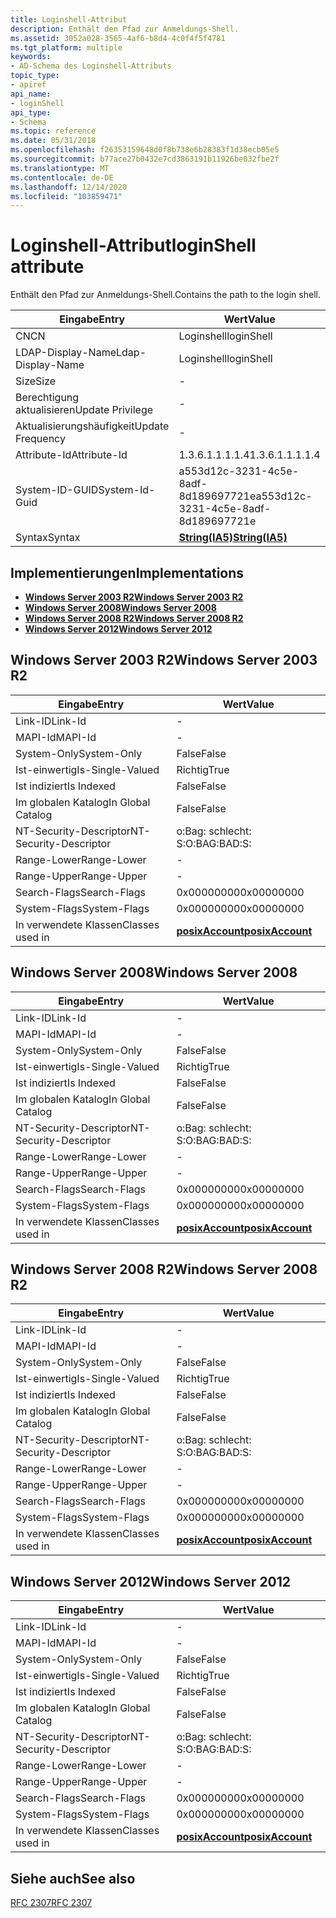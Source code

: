 ```yaml
---
title: Loginshell-Attribut
description: Enthält den Pfad zur Anmeldungs-Shell.
ms.assetid: 3052a028-3565-4af6-b8d4-4c0f4f5f4781
ms.tgt_platform: multiple
keywords:
- AD-Schema des Loginshell-Attributs
topic_type:
- apiref
api_name:
- loginShell
api_type:
- Schema
ms.topic: reference
ms.date: 05/31/2018
ms.openlocfilehash: f26353159648d0f8b738e6b28383f1d38ecb05e5
ms.sourcegitcommit: b77ace27b0432e7cd3863191b11926be032fbe2f
ms.translationtype: MT
ms.contentlocale: de-DE
ms.lasthandoff: 12/14/2020
ms.locfileid: "103859471"
---
```

# <a name="loginshell-attribute"></a><span data-ttu-id="f69cf-104">Loginshell-Attribut</span><span class="sxs-lookup"><span data-stu-id="f69cf-104">loginShell attribute</span></span>

<span data-ttu-id="f69cf-105">Enthält den Pfad zur Anmeldungs-Shell.</span><span class="sxs-lookup"><span data-stu-id="f69cf-105">Contains the path to the login shell.</span></span>



| <span data-ttu-id="f69cf-106">Eingabe</span><span class="sxs-lookup"><span data-stu-id="f69cf-106">Entry</span></span> | <span data-ttu-id="f69cf-107">Wert</span><span class="sxs-lookup"><span data-stu-id="f69cf-107">Value</span></span> |
|-------------------|--------------------------------------|
| <span data-ttu-id="f69cf-108">CN</span><span class="sxs-lookup"><span data-stu-id="f69cf-108">CN</span></span>                | <span data-ttu-id="f69cf-109">Loginshell</span><span class="sxs-lookup"><span data-stu-id="f69cf-109">loginShell</span></span>                           |
| <span data-ttu-id="f69cf-110">LDAP-Display-Name</span><span class="sxs-lookup"><span data-stu-id="f69cf-110">Ldap-Display-Name</span></span> | <span data-ttu-id="f69cf-111">Loginshell</span><span class="sxs-lookup"><span data-stu-id="f69cf-111">loginShell</span></span>                           |
| <span data-ttu-id="f69cf-112">Size</span><span class="sxs-lookup"><span data-stu-id="f69cf-112">Size</span></span>              | \-                                   |
| <span data-ttu-id="f69cf-113">Berechtigung aktualisieren</span><span class="sxs-lookup"><span data-stu-id="f69cf-113">Update Privilege</span></span>  | \-                                   |
| <span data-ttu-id="f69cf-114">Aktualisierungshäufigkeit</span><span class="sxs-lookup"><span data-stu-id="f69cf-114">Update Frequency</span></span>  | \-                                   |
| <span data-ttu-id="f69cf-115">Attribute-Id</span><span class="sxs-lookup"><span data-stu-id="f69cf-115">Attribute-Id</span></span>      | <span data-ttu-id="f69cf-116">1.3.6.1.1.1.1.4</span><span class="sxs-lookup"><span data-stu-id="f69cf-116">1.3.6.1.1.1.1.4</span></span>                      |
| <span data-ttu-id="f69cf-117">System-ID-GUID</span><span class="sxs-lookup"><span data-stu-id="f69cf-117">System-Id-Guid</span></span>    | <span data-ttu-id="f69cf-118">a553d12c-3231-4c5e-8adf-8d189697721e</span><span class="sxs-lookup"><span data-stu-id="f69cf-118">a553d12c-3231-4c5e-8adf-8d189697721e</span></span> |
| <span data-ttu-id="f69cf-119">Syntax</span><span class="sxs-lookup"><span data-stu-id="f69cf-119">Syntax</span></span>            | [<span data-ttu-id="f69cf-120">**String(IA5)**</span><span class="sxs-lookup"><span data-stu-id="f69cf-120">**String(IA5)**</span></span>](s-string-ia5.md)  |



## <a name="implementations"></a><span data-ttu-id="f69cf-121">Implementierungen</span><span class="sxs-lookup"><span data-stu-id="f69cf-121">Implementations</span></span>

-   [<span data-ttu-id="f69cf-122">**Windows Server 2003 R2**</span><span class="sxs-lookup"><span data-stu-id="f69cf-122">**Windows Server 2003 R2**</span></span>](#windows-server-2003-r2)
-   [<span data-ttu-id="f69cf-123">**Windows Server 2008**</span><span class="sxs-lookup"><span data-stu-id="f69cf-123">**Windows Server 2008**</span></span>](#windows-server-2008)
-   [<span data-ttu-id="f69cf-124">**Windows Server 2008 R2**</span><span class="sxs-lookup"><span data-stu-id="f69cf-124">**Windows Server 2008 R2**</span></span>](#windows-server-2008-r2)
-   [<span data-ttu-id="f69cf-125">**Windows Server 2012**</span><span class="sxs-lookup"><span data-stu-id="f69cf-125">**Windows Server 2012**</span></span>](#windows-server-2012)

## <a name="windows-server-2003-r2"></a><span data-ttu-id="f69cf-126">Windows Server 2003 R2</span><span class="sxs-lookup"><span data-stu-id="f69cf-126">Windows Server 2003 R2</span></span>



| <span data-ttu-id="f69cf-127">Eingabe</span><span class="sxs-lookup"><span data-stu-id="f69cf-127">Entry</span></span> | <span data-ttu-id="f69cf-128">Wert</span><span class="sxs-lookup"><span data-stu-id="f69cf-128">Value</span></span> |
|------------------------|---------------------------------------------------|
| <span data-ttu-id="f69cf-129">Link-ID</span><span class="sxs-lookup"><span data-stu-id="f69cf-129">Link-Id</span></span>                | \-                                                |
| <span data-ttu-id="f69cf-130">MAPI-Id</span><span class="sxs-lookup"><span data-stu-id="f69cf-130">MAPI-Id</span></span>                | \-                                                |
| <span data-ttu-id="f69cf-131">System-Only</span><span class="sxs-lookup"><span data-stu-id="f69cf-131">System-Only</span></span>            | <span data-ttu-id="f69cf-132">False</span><span class="sxs-lookup"><span data-stu-id="f69cf-132">False</span></span>                                             |
| <span data-ttu-id="f69cf-133">Ist-einwertig</span><span class="sxs-lookup"><span data-stu-id="f69cf-133">Is-Single-Valued</span></span>       | <span data-ttu-id="f69cf-134">Richtig</span><span class="sxs-lookup"><span data-stu-id="f69cf-134">True</span></span>                                              |
| <span data-ttu-id="f69cf-135">Ist indiziert</span><span class="sxs-lookup"><span data-stu-id="f69cf-135">Is Indexed</span></span>             | <span data-ttu-id="f69cf-136">False</span><span class="sxs-lookup"><span data-stu-id="f69cf-136">False</span></span>                                             |
| <span data-ttu-id="f69cf-137">Im globalen Katalog</span><span class="sxs-lookup"><span data-stu-id="f69cf-137">In Global Catalog</span></span>      | <span data-ttu-id="f69cf-138">False</span><span class="sxs-lookup"><span data-stu-id="f69cf-138">False</span></span>                                             |
| <span data-ttu-id="f69cf-139">NT-Security-Descriptor</span><span class="sxs-lookup"><span data-stu-id="f69cf-139">NT-Security-Descriptor</span></span> | <span data-ttu-id="f69cf-140">o:Bag: schlecht: S:</span><span class="sxs-lookup"><span data-stu-id="f69cf-140">O:BAG:BAD:S:</span></span>                                      |
| <span data-ttu-id="f69cf-141">Range-Lower</span><span class="sxs-lookup"><span data-stu-id="f69cf-141">Range-Lower</span></span>            | \-                                                |
| <span data-ttu-id="f69cf-142">Range-Upper</span><span class="sxs-lookup"><span data-stu-id="f69cf-142">Range-Upper</span></span>            | \-                                                |
| <span data-ttu-id="f69cf-143">Search-Flags</span><span class="sxs-lookup"><span data-stu-id="f69cf-143">Search-Flags</span></span>           | <span data-ttu-id="f69cf-144">0x00000000</span><span class="sxs-lookup"><span data-stu-id="f69cf-144">0x00000000</span></span>                                        |
| <span data-ttu-id="f69cf-145">System-Flags</span><span class="sxs-lookup"><span data-stu-id="f69cf-145">System-Flags</span></span>           | <span data-ttu-id="f69cf-146">0x00000000</span><span class="sxs-lookup"><span data-stu-id="f69cf-146">0x00000000</span></span>                                        |
| <span data-ttu-id="f69cf-147">In verwendete Klassen</span><span class="sxs-lookup"><span data-stu-id="f69cf-147">Classes used in</span></span>        | [<span data-ttu-id="f69cf-148">**posixAccount**</span><span class="sxs-lookup"><span data-stu-id="f69cf-148">**posixAccount**</span></span>](c-posixaccount.md)<br/> |



## <a name="windows-server-2008"></a><span data-ttu-id="f69cf-149">Windows Server 2008</span><span class="sxs-lookup"><span data-stu-id="f69cf-149">Windows Server 2008</span></span>



| <span data-ttu-id="f69cf-150">Eingabe</span><span class="sxs-lookup"><span data-stu-id="f69cf-150">Entry</span></span> | <span data-ttu-id="f69cf-151">Wert</span><span class="sxs-lookup"><span data-stu-id="f69cf-151">Value</span></span> |
|------------------------|---------------------------------------------------|
| <span data-ttu-id="f69cf-152">Link-ID</span><span class="sxs-lookup"><span data-stu-id="f69cf-152">Link-Id</span></span>                | \-                                                |
| <span data-ttu-id="f69cf-153">MAPI-Id</span><span class="sxs-lookup"><span data-stu-id="f69cf-153">MAPI-Id</span></span>                | \-                                                |
| <span data-ttu-id="f69cf-154">System-Only</span><span class="sxs-lookup"><span data-stu-id="f69cf-154">System-Only</span></span>            | <span data-ttu-id="f69cf-155">False</span><span class="sxs-lookup"><span data-stu-id="f69cf-155">False</span></span>                                             |
| <span data-ttu-id="f69cf-156">Ist-einwertig</span><span class="sxs-lookup"><span data-stu-id="f69cf-156">Is-Single-Valued</span></span>       | <span data-ttu-id="f69cf-157">Richtig</span><span class="sxs-lookup"><span data-stu-id="f69cf-157">True</span></span>                                              |
| <span data-ttu-id="f69cf-158">Ist indiziert</span><span class="sxs-lookup"><span data-stu-id="f69cf-158">Is Indexed</span></span>             | <span data-ttu-id="f69cf-159">False</span><span class="sxs-lookup"><span data-stu-id="f69cf-159">False</span></span>                                             |
| <span data-ttu-id="f69cf-160">Im globalen Katalog</span><span class="sxs-lookup"><span data-stu-id="f69cf-160">In Global Catalog</span></span>      | <span data-ttu-id="f69cf-161">False</span><span class="sxs-lookup"><span data-stu-id="f69cf-161">False</span></span>                                             |
| <span data-ttu-id="f69cf-162">NT-Security-Descriptor</span><span class="sxs-lookup"><span data-stu-id="f69cf-162">NT-Security-Descriptor</span></span> | <span data-ttu-id="f69cf-163">o:Bag: schlecht: S:</span><span class="sxs-lookup"><span data-stu-id="f69cf-163">O:BAG:BAD:S:</span></span>                                      |
| <span data-ttu-id="f69cf-164">Range-Lower</span><span class="sxs-lookup"><span data-stu-id="f69cf-164">Range-Lower</span></span>            | \-                                                |
| <span data-ttu-id="f69cf-165">Range-Upper</span><span class="sxs-lookup"><span data-stu-id="f69cf-165">Range-Upper</span></span>            | \-                                                |
| <span data-ttu-id="f69cf-166">Search-Flags</span><span class="sxs-lookup"><span data-stu-id="f69cf-166">Search-Flags</span></span>           | <span data-ttu-id="f69cf-167">0x00000000</span><span class="sxs-lookup"><span data-stu-id="f69cf-167">0x00000000</span></span>                                        |
| <span data-ttu-id="f69cf-168">System-Flags</span><span class="sxs-lookup"><span data-stu-id="f69cf-168">System-Flags</span></span>           | <span data-ttu-id="f69cf-169">0x00000000</span><span class="sxs-lookup"><span data-stu-id="f69cf-169">0x00000000</span></span>                                        |
| <span data-ttu-id="f69cf-170">In verwendete Klassen</span><span class="sxs-lookup"><span data-stu-id="f69cf-170">Classes used in</span></span>        | [<span data-ttu-id="f69cf-171">**posixAccount**</span><span class="sxs-lookup"><span data-stu-id="f69cf-171">**posixAccount**</span></span>](c-posixaccount.md)<br/> |



## <a name="windows-server-2008-r2"></a><span data-ttu-id="f69cf-172">Windows Server 2008 R2</span><span class="sxs-lookup"><span data-stu-id="f69cf-172">Windows Server 2008 R2</span></span>



| <span data-ttu-id="f69cf-173">Eingabe</span><span class="sxs-lookup"><span data-stu-id="f69cf-173">Entry</span></span> | <span data-ttu-id="f69cf-174">Wert</span><span class="sxs-lookup"><span data-stu-id="f69cf-174">Value</span></span> |
|------------------------|---------------------------------------------------|
| <span data-ttu-id="f69cf-175">Link-ID</span><span class="sxs-lookup"><span data-stu-id="f69cf-175">Link-Id</span></span>                | \-                                                |
| <span data-ttu-id="f69cf-176">MAPI-Id</span><span class="sxs-lookup"><span data-stu-id="f69cf-176">MAPI-Id</span></span>                | \-                                                |
| <span data-ttu-id="f69cf-177">System-Only</span><span class="sxs-lookup"><span data-stu-id="f69cf-177">System-Only</span></span>            | <span data-ttu-id="f69cf-178">False</span><span class="sxs-lookup"><span data-stu-id="f69cf-178">False</span></span>                                             |
| <span data-ttu-id="f69cf-179">Ist-einwertig</span><span class="sxs-lookup"><span data-stu-id="f69cf-179">Is-Single-Valued</span></span>       | <span data-ttu-id="f69cf-180">Richtig</span><span class="sxs-lookup"><span data-stu-id="f69cf-180">True</span></span>                                              |
| <span data-ttu-id="f69cf-181">Ist indiziert</span><span class="sxs-lookup"><span data-stu-id="f69cf-181">Is Indexed</span></span>             | <span data-ttu-id="f69cf-182">False</span><span class="sxs-lookup"><span data-stu-id="f69cf-182">False</span></span>                                             |
| <span data-ttu-id="f69cf-183">Im globalen Katalog</span><span class="sxs-lookup"><span data-stu-id="f69cf-183">In Global Catalog</span></span>      | <span data-ttu-id="f69cf-184">False</span><span class="sxs-lookup"><span data-stu-id="f69cf-184">False</span></span>                                             |
| <span data-ttu-id="f69cf-185">NT-Security-Descriptor</span><span class="sxs-lookup"><span data-stu-id="f69cf-185">NT-Security-Descriptor</span></span> | <span data-ttu-id="f69cf-186">o:Bag: schlecht: S:</span><span class="sxs-lookup"><span data-stu-id="f69cf-186">O:BAG:BAD:S:</span></span>                                      |
| <span data-ttu-id="f69cf-187">Range-Lower</span><span class="sxs-lookup"><span data-stu-id="f69cf-187">Range-Lower</span></span>            | \-                                                |
| <span data-ttu-id="f69cf-188">Range-Upper</span><span class="sxs-lookup"><span data-stu-id="f69cf-188">Range-Upper</span></span>            | \-                                                |
| <span data-ttu-id="f69cf-189">Search-Flags</span><span class="sxs-lookup"><span data-stu-id="f69cf-189">Search-Flags</span></span>           | <span data-ttu-id="f69cf-190">0x00000000</span><span class="sxs-lookup"><span data-stu-id="f69cf-190">0x00000000</span></span>                                        |
| <span data-ttu-id="f69cf-191">System-Flags</span><span class="sxs-lookup"><span data-stu-id="f69cf-191">System-Flags</span></span>           | <span data-ttu-id="f69cf-192">0x00000000</span><span class="sxs-lookup"><span data-stu-id="f69cf-192">0x00000000</span></span>                                        |
| <span data-ttu-id="f69cf-193">In verwendete Klassen</span><span class="sxs-lookup"><span data-stu-id="f69cf-193">Classes used in</span></span>        | [<span data-ttu-id="f69cf-194">**posixAccount**</span><span class="sxs-lookup"><span data-stu-id="f69cf-194">**posixAccount**</span></span>](c-posixaccount.md)<br/> |



## <a name="windows-server-2012"></a><span data-ttu-id="f69cf-195">Windows Server 2012</span><span class="sxs-lookup"><span data-stu-id="f69cf-195">Windows Server 2012</span></span>



| <span data-ttu-id="f69cf-196">Eingabe</span><span class="sxs-lookup"><span data-stu-id="f69cf-196">Entry</span></span> | <span data-ttu-id="f69cf-197">Wert</span><span class="sxs-lookup"><span data-stu-id="f69cf-197">Value</span></span> |
|------------------------|---------------------------------------------------|
| <span data-ttu-id="f69cf-198">Link-ID</span><span class="sxs-lookup"><span data-stu-id="f69cf-198">Link-Id</span></span>                | \-                                                |
| <span data-ttu-id="f69cf-199">MAPI-Id</span><span class="sxs-lookup"><span data-stu-id="f69cf-199">MAPI-Id</span></span>                | \-                                                |
| <span data-ttu-id="f69cf-200">System-Only</span><span class="sxs-lookup"><span data-stu-id="f69cf-200">System-Only</span></span>            | <span data-ttu-id="f69cf-201">False</span><span class="sxs-lookup"><span data-stu-id="f69cf-201">False</span></span>                                             |
| <span data-ttu-id="f69cf-202">Ist-einwertig</span><span class="sxs-lookup"><span data-stu-id="f69cf-202">Is-Single-Valued</span></span>       | <span data-ttu-id="f69cf-203">Richtig</span><span class="sxs-lookup"><span data-stu-id="f69cf-203">True</span></span>                                              |
| <span data-ttu-id="f69cf-204">Ist indiziert</span><span class="sxs-lookup"><span data-stu-id="f69cf-204">Is Indexed</span></span>             | <span data-ttu-id="f69cf-205">False</span><span class="sxs-lookup"><span data-stu-id="f69cf-205">False</span></span>                                             |
| <span data-ttu-id="f69cf-206">Im globalen Katalog</span><span class="sxs-lookup"><span data-stu-id="f69cf-206">In Global Catalog</span></span>      | <span data-ttu-id="f69cf-207">False</span><span class="sxs-lookup"><span data-stu-id="f69cf-207">False</span></span>                                             |
| <span data-ttu-id="f69cf-208">NT-Security-Descriptor</span><span class="sxs-lookup"><span data-stu-id="f69cf-208">NT-Security-Descriptor</span></span> | <span data-ttu-id="f69cf-209">o:Bag: schlecht: S:</span><span class="sxs-lookup"><span data-stu-id="f69cf-209">O:BAG:BAD:S:</span></span>                                      |
| <span data-ttu-id="f69cf-210">Range-Lower</span><span class="sxs-lookup"><span data-stu-id="f69cf-210">Range-Lower</span></span>            | \-                                                |
| <span data-ttu-id="f69cf-211">Range-Upper</span><span class="sxs-lookup"><span data-stu-id="f69cf-211">Range-Upper</span></span>            | \-                                                |
| <span data-ttu-id="f69cf-212">Search-Flags</span><span class="sxs-lookup"><span data-stu-id="f69cf-212">Search-Flags</span></span>           | <span data-ttu-id="f69cf-213">0x00000000</span><span class="sxs-lookup"><span data-stu-id="f69cf-213">0x00000000</span></span>                                        |
| <span data-ttu-id="f69cf-214">System-Flags</span><span class="sxs-lookup"><span data-stu-id="f69cf-214">System-Flags</span></span>           | <span data-ttu-id="f69cf-215">0x00000000</span><span class="sxs-lookup"><span data-stu-id="f69cf-215">0x00000000</span></span>                                        |
| <span data-ttu-id="f69cf-216">In verwendete Klassen</span><span class="sxs-lookup"><span data-stu-id="f69cf-216">Classes used in</span></span>        | [<span data-ttu-id="f69cf-217">**posixAccount**</span><span class="sxs-lookup"><span data-stu-id="f69cf-217">**posixAccount**</span></span>](c-posixaccount.md)<br/> |



## <a name="see-also"></a><span data-ttu-id="f69cf-218">Siehe auch</span><span class="sxs-lookup"><span data-stu-id="f69cf-218">See also</span></span>

<dl> <dt>

[<span data-ttu-id="f69cf-219">RFC 2307</span><span class="sxs-lookup"><span data-stu-id="f69cf-219">RFC 2307</span></span>](https://www.ietf.org/rfc/rfc2307.txt)
</dt> </dl>

 

 





